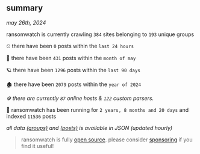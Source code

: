 
## summary
_may 26th, 2024_

ransomwatch is currently crawling `384` sites belonging to `193` unique groups

⏲ there have been `0` posts within the `last 24 hours`

🦈 there have been `431` posts within the `month of may`

🪐 there have been `1296` posts within the `last 90 days`

🏚 there have been `2079` posts within the `year of 2024`

_⚙️ there are currently `87` online hosts & `122` custom parsers._

🦕 ransomwatch has been running for `2 years, 8 months and 20 days` and indexed `11536` posts

_all data  [(groups)](http://ransomwhat.telemetry.ltd/groups) and [(posts)](http://ransomwhat.telemetry.ltd/posts) is available in JSON (updated hourly)_

> ransomwatch is fully [open source](https://github.com/joshhighet/ransomwatch#ransomwatch--). please consider [sponsoring](https://github.com/sponsors/joshhighet) if you find it useful!
